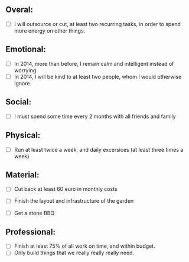 Overal:
-----------
- [ ] I will outsource or cut, at least two recurring tasks, in order to spend more
  energy on other things.

Emotional:
-----------
- [ ] In 2014, more than before, I remain calm and intelligent instead
  of worrying. 
- [ ] In 2014, I will be kind to at least two people, whom I would
  otherwise ignore.

Social:
-----------
- [ ] I must spend some time every 2 months with all friends and family 

Physical:
-----------
- [ ] Run at least twice a week, and daily excersices (at least three
  times a week)

Material:
-----------
- [ ] Cut back at least 60 euro in monthly costs
- [ ] Finish the layout and infrastructure of the garden
- [ ] Get a stone BBQ


Professional:
-----------
- [ ] Finish at least 75% of all work on time, and within budget. 
- [ ] Only build things that we really really really need.
